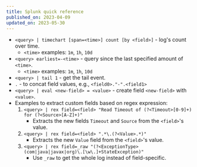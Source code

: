 ```yaml
---
title: Splunk quick reference
published_on: 2023-04-09
updated_on: 2023-05-30
---
```

- `<query> | timechart [span=<time>] count [by <field>]` - log's count over time.
    - `<time>` examples: `1m`, `1h`, `10d`
- `<query> earliest=-<time>` - query since the last specified amount of `<time>`.
    - `<time>` examples: `1m`, `1h`, `10d`
- `<query> | tail 1` - get the tail event.
- `.` - to concat field values, e.g., `<field0>."-".<field1>`
- `<query> | eval <new-field> = <value>` - create field `<new-field>` with `<value>`.
- Examples to extract custom fields based on regex expression:
    1. `<query> | rex field=<field> "Read Timeout of (?<Timeout>[0-9]+) for (?<Source>[A-Z]+)"`
        - Extracts the new fields `Timeout` and `Source` from the `<field>`'s value.
    2.  `<query> | rex field=<field> ".*\.(?<Value>.*)"`
        - Extracts the new `Value` field from the `<field>`'s value.
    3. `<query> | rex field=_raw "(?<ExceptionType>(com|java|javax|org)\.[\w\.]+StateException)"`
        - Use `_raw` to get the whole log instead of field-specific.